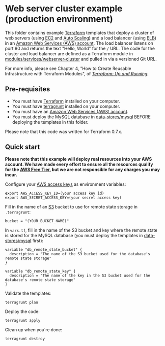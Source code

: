 # Web server cluster example (production environment)

This folder contains example [Terraform](https://www.terraform.io/) templates that deploy a cluster of web servers 
(using [EC2](https://aws.amazon.com/ec2/) and [Auto Scaling](https://aws.amazon.com/autoscaling/)) and a load balancer
(using [ELB](https://aws.amazon.com/elasticloadbalancing/)) in an [Amazon Web Services (AWS) 
account](http://aws.amazon.com/). The load balancer listens on port 80 and returns the text "Hello, World" for the 
`/` URL. The code for the cluster and load balancer are defined as a Terraform module in
[modules/services/webserver-cluster](../../../../../module-example/modules/services/webserver-cluster) and pulled in
via a versioned Git URL.

For more info, please see Chapter 4, "How to Create Reusable Infrastructure with Terraform Modules", of 
*[Terraform: Up and Running](http://www.terraformupandrunning.com)*.

## Pre-requisites

* You must have [Terraform](https://www.terraform.io/) installed on your computer. 
* You must have [terragrunt](https://github.com/gruntwork-io/terragrunt) installed on your computer.
* You must have an [Amazon Web Services (AWS) account](http://aws.amazon.com/).
* You must deploy the MySQL database in [data-stores/mysql](../../data-stores/mysql) BEFORE deploying the
  templates in this folder.

Please note that this code was written for Terraform 0.7.x.

## Quick start

**Please note that this example will deploy real resources into your AWS account. We have made every effort to ensure 
all the resources qualify for the [AWS Free Tier](https://aws.amazon.com/free/), but we are not responsible for any
charges you may incur.** 

Configure your [AWS access 
keys](http://docs.aws.amazon.com/general/latest/gr/aws-sec-cred-types.html#access-keys-and-secret-access-keys) as 
environment variables:

```
export AWS_ACCESS_KEY_ID=(your access key id)
export AWS_SECRET_ACCESS_KEY=(your secret access key)
```

Fill in the name of an [S3](https://aws.amazon.com/s3/) bucket to use for remote state storage in `.terragrunt`:
 
```hcl
bucket = "(YOUR_BUCKET_NAME)"
``` 

In `vars.tf`, fill in the name of the S3 bucket and key where the remote state is stored for the MySQL database
(you must deploy the templates in [data-stores/mysql](../../data-stores/mysql) first):

```hcl
variable "db_remote_state_bucket" {
  description = "The name of the S3 bucket used for the database's remote state storage"
}

variable "db_remote_state_key" {
  description = "The name of the key in the S3 bucket used for the database's remote state storage"
}
```

Validate the templates:

```
terragrunt plan
```

Deploy the code:

```
terragrunt apply
```

Clean up when you're done:

```
terragrunt destroy
```